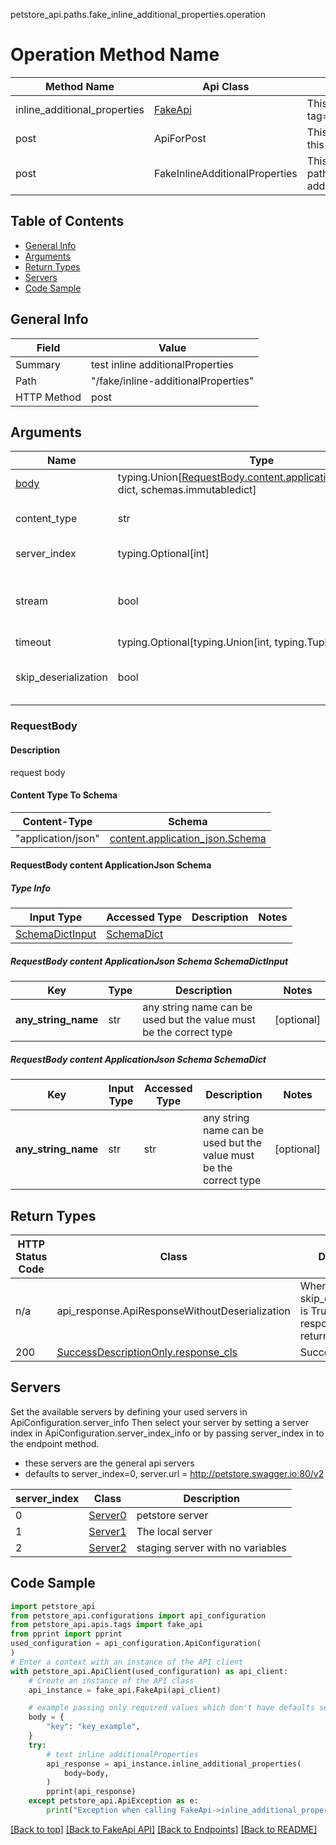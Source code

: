 petstore_api.paths.fake_inline_additional_properties.operation
# Operation Method Name

| Method Name | Api Class | Notes |
| ----------- | --------- | ----- |
| inline_additional_properties | [FakeApi](../../apis/tags/fake_api.md) | This api is only for tag=fake |
| post | ApiForPost | This api is only for this endpoint |
| post | FakeInlineAdditionalProperties | This api is only for path=/fake/inline-additionalProperties |

## Table of Contents
- [General Info](#general-info)
- [Arguments](#arguments)
- [Return Types](#return-types)
- [Servers](#servers)
- [Code Sample](#code-sample)

## General Info
| Field | Value |
| ----- | ----- |
| Summary | test inline additionalProperties |
| Path | "/fake/inline-additionalProperties" |
| HTTP Method | post |

## Arguments

Name | Type | Description  | Notes
------------- | ------------- | ------------- | -------------
[body](#requestbody) | typing.Union[[RequestBody.content.application_json.schema](#RequestBody-content-applicationjson-schema), dict, schemas.immutabledict] | required |
content_type | str | optional, default is 'application/json' | Selects the schema and serialization of the request body
server_index | typing.Optional[int] | default is None | Allows one to select a different [server](#servers). If not None, must be one of [0, 1, 2]
stream | bool | default is False | if True then the response.content will be streamed and loaded from a file like object. When downloading a file, set this to True to force the code to deserialize the content to a FileSchema file
timeout | typing.Optional[typing.Union[int, typing.Tuple]] | default is None | the timeout used by the rest client
skip_deserialization | bool | default is False | when True, headers and body will be unset and an instance of api_response.ApiResponseWithoutDeserialization will be returned

### RequestBody

#### Description
request body

#### Content Type To Schema
Content-Type | Schema
------------ | -------
"application/json" | [content.application_json.Schema](#requestbody-content-applicationjson-schema)

#### RequestBody content ApplicationJson Schema

##### Type Info
Input Type | Accessed Type | Description | Notes
------------ | ------------- | ------------- | -------------
[SchemaDictInput](#requestbody-content-applicationjson-schema-schemadictinput) | [SchemaDict](#requestbody-content-applicationjson-schema-schemadict) |  |

##### RequestBody content ApplicationJson Schema SchemaDictInput
Key | Type |  Description | Notes
------------ | ------------- | ------------- | -------------
**any_string_name** | str | any string name can be used but the value must be the correct type | [optional]

##### RequestBody content ApplicationJson Schema SchemaDict
Key | Input Type | Accessed Type | Description | Notes
------------ | ------------- | ------------- | ------------- | -------------
**any_string_name** | str | str | any string name can be used but the value must be the correct type | [optional]

## Return Types

HTTP Status Code | Class | Description
------------- | ------------- | -------------
n/a | api_response.ApiResponseWithoutDeserialization | When skip_deserialization is True this response is returned
200 | [SuccessDescriptionOnly.response_cls](../../components/responses/response_success_description_only.md#response_success_description_onlyresponse_cls) | Success

## Servers

Set the available servers by defining your used servers in ApiConfiguration.server_info
Then select your server by setting a server index in ApiConfiguration.server_index_info or by
passing server_index in to the endpoint method.
- these servers are the general api servers
- defaults to server_index=0, server.url = http://petstore.swagger.io:80/v2

server_index | Class | Description
------------ | ----- | ------------
0 | [Server0](../../servers/server_0.md) | petstore server
1 | [Server1](../../servers/server_1.md) | The local server
2 | [Server2](../../servers/server_2.md) | staging server with no variables

## Code Sample

```python
import petstore_api
from petstore_api.configurations import api_configuration
from petstore_api.apis.tags import fake_api
from pprint import pprint
used_configuration = api_configuration.ApiConfiguration(
)
# Enter a context with an instance of the API client
with petstore_api.ApiClient(used_configuration) as api_client:
    # Create an instance of the API class
    api_instance = fake_api.FakeApi(api_client)

    # example passing only required values which don't have defaults set
    body = {
        "key": "key_example",
    }
    try:
        # test inline additionalProperties
        api_response = api_instance.inline_additional_properties(
            body=body,
        )
        pprint(api_response)
    except petstore_api.ApiException as e:
        print("Exception when calling FakeApi->inline_additional_properties: %s\n" % e)
```

[[Back to top]](#top)
[[Back to FakeApi API]](../../apis/tags/fake_api.md)
[[Back to Endpoints]](../../../README.md#Endpoints) [[Back to README]](../../../README.md)